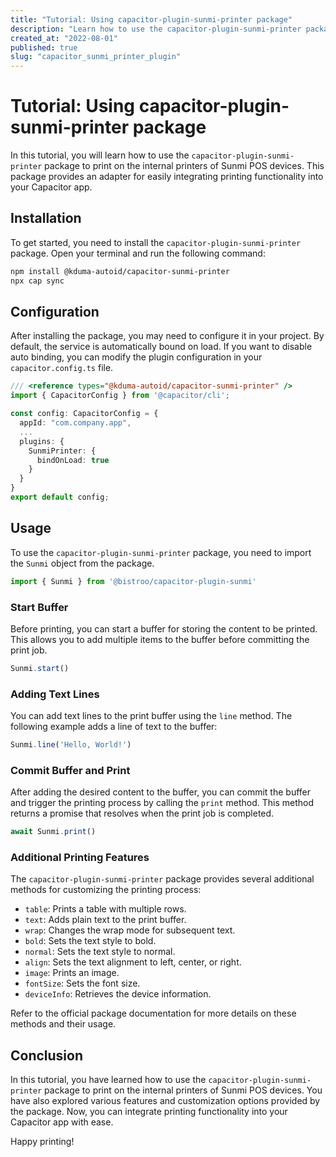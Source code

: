 ```yaml
---
title: "Tutorial: Using capacitor-plugin-sunmi-printer package"
description: "Learn how to use the capacitor-plugin-sunmi-printer package to print on internal printers of Sunmi POS devices."
created_at: "2022-08-01"
published: true
slug: "capacitor_sunmi_printer_plugin"
---
```


# Tutorial: Using capacitor-plugin-sunmi-printer package

In this tutorial, you will learn how to use the `capacitor-plugin-sunmi-printer` package to print on the internal printers of Sunmi POS devices. This package provides an adapter for easily integrating printing functionality into your Capacitor app.

## Installation

To get started, you need to install the `capacitor-plugin-sunmi-printer` package. Open your terminal and run the following command:

```bash
npm install @kduma-autoid/capacitor-sunmi-printer
npx cap sync
```

## Configuration

After installing the package, you may need to configure it in your project. By default, the service is automatically bound on load. If you want to disable auto binding, you can modify the plugin configuration in your `capacitor.config.ts` file.

```typescript
/// <reference types="@kduma-autoid/capacitor-sunmi-printer" />
import { CapacitorConfig } from '@capacitor/cli';

const config: CapacitorConfig = {
  appId: "com.company.app",
  ...
  plugins: {
    SunmiPrinter: {
      bindOnLoad: true
    }
  }
}
export default config;
```

## Usage

To use the `capacitor-plugin-sunmi-printer` package, you need to import the `Sunmi` object from the package.

```typescript
import { Sunmi } from '@bistroo/capacitor-plugin-sunmi'
```

### Start Buffer

Before printing, you can start a buffer for storing the content to be printed. This allows you to add multiple items to the buffer before committing the print job.

```typescript
Sunmi.start()
```

### Adding Text Lines

You can add text lines to the print buffer using the `line` method. The following example adds a line of text to the buffer:

```typescript
Sunmi.line('Hello, World!')
```

### Commit Buffer and Print

After adding the desired content to the buffer, you can commit the buffer and trigger the printing process by calling the `print` method. This method returns a promise that resolves when the print job is completed.

```typescript
await Sunmi.print()
```

### Additional Printing Features

The `capacitor-plugin-sunmi-printer` package provides several additional methods for customizing the printing process:

- `table`: Prints a table with multiple rows.
- `text`: Adds plain text to the print buffer.
- `wrap`: Changes the wrap mode for subsequent text.
- `bold`: Sets the text style to bold.
- `normal`: Sets the text style to normal.
- `align`: Sets the text alignment to left, center, or right.
- `image`: Prints an image.
- `fontSize`: Sets the font size.
- `deviceInfo`: Retrieves the device information.

Refer to the official package documentation for more details on these methods and their usage.

## Conclusion

In this tutorial, you have learned how to use the `capacitor-plugin-sunmi-printer` package to print on the internal printers of Sunmi POS devices. You have also explored various features and customization options provided by the package. Now, you can integrate printing functionality into your Capacitor app with ease.

Happy printing!